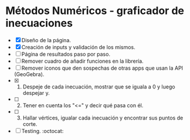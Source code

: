 # Métodos Numéricos - graficador de inecuaciones 
- [x] Diseño de la página.
- [x] Creación de inputs y validación de los mismos.
- [ ] Página de resultados paso por paso.
- [ ] Remover cuadro de añadir funciones en la librería.
- [ ] Remover iconos que den sospechas de otras apps que usan la API (GeoGebra).
- [x] 1. Despeje de cada inecuación, mostrar que se iguala a 0 y luego despejar y.
- [ ] 2. Tener en cuenta los "<=" y decir qué pasa con él.
- [ ] 3. Hallar vértices, igualar cada inecuación y encontrar sus puntos de corte.
- [ ] Testing. :octocat:
